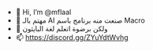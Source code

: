 - 👋 Hi, I’m @mflaal
- 👀 مهتم بالـ AI صنعت منه برنامج باسم Macro
- 🌱 ولكن برضوة اتعلم لغة البايثون
- 📫 https://discord.gg/ZYuYdtWvhg
